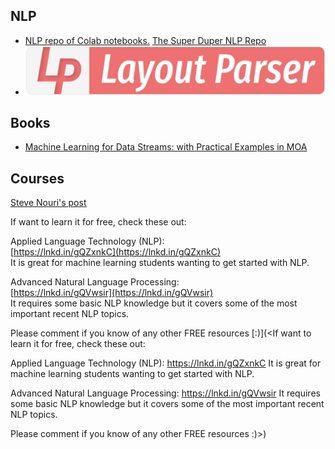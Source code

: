 ---
---

## NLP
- [NLP repo of Colab notebooks.](https://www.linkedin.com/posts/mengyaowang11_nlp-repo-ugcPost-6786973873234685952-C_WK) [The Super Duper NLP Repo](https://notebooks.quantumstat.com/)
- [![Layout Parser Logo](https://github.com/Layout-Parser/layout-parser/raw/master/.github/layout-parser.png)](https://github.com/Layout-Parser/layout-parser/raw/master/.github/layout-parser.png)

## Books
- [Machine Learning for Data Streams: with Practical Examples in MOA](https://direct.mit.edu/books/book/4475/Machine-Learning-for-Data-Streamswith-Practical)

## Courses

[Steve Nouri's post](https://www.linkedin.com/posts/stevenouri_artificialintelligence-datascience-machinelearning-activity-6797116443679977472-RyyT)

If want to learn it for free, check these out:  
  
Applied Language Technology (NLP):  
[https://lnkd.in/gQZxnkC](https://lnkd.in/gQZxnkC)  
It is great for machine learning students wanting to get started with NLP.  
  
Advanced Natural Language Processing:  
[https://lnkd.in/gQVwsir](https://lnkd.in/gQVwsir)  
It requires some basic NLP knowledge but it covers some of the most important recent NLP topics.  
  
Please comment if you know of any other FREE resources [:)](<If want to learn it for free, check these out:

Applied Language Technology (NLP):
https://lnkd.in/gQZxnkC
It is great for machine learning students wanting to get started with NLP.

Advanced Natural Language Processing:
https://lnkd.in/gQVwsir
It requires some basic NLP knowledge but it covers some of the most important recent NLP topics.

Please comment if you know of any other FREE resources :)>)